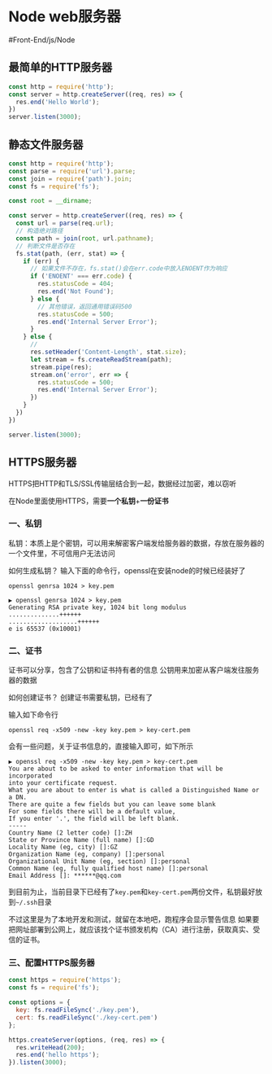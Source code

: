 # Node web服务器
#Front-End/js/Node


## 最简单的HTTP服务器
```js
const http = require('http');
const server = http.createServer((req, res) => {
  res.end('Hello World');
})
server.listen(3000);
```

## 静态文件服务器
```js
const http = require('http');
const parse = require('url').parse;
const join = require('path').join;
const fs = require('fs');

const root = __dirname;

const server = http.createServer((req, res) => {
  const url = parse(req.url);
  // 构造绝对路径
  const path = join(root, url.pathname);
  // 判断文件是否存在
  fs.stat(path, (err, stat) => {
    if (err) {
      // 如果文件不存在，fs.stat()会在err.code中放入ENOENT作为响应
      if ('ENOENT' === err.code) {
        res.statusCode = 404;
        res.end('Not Found');
      } else {
        // 其他错误，返回通用错误码500
        res.statusCode = 500;
        res.end('Internal Server Error');
      }
    } else {
      // 
      res.setHeader('Content-Length', stat.size);
      let stream = fs.createReadStream(path);
      stream.pipe(res);
      stream.on('error', err => {
        res.statusCode = 500;
        res.end('Internal Server Error');
      })
    }
  })
})

server.listen(3000);

```

## HTTPS服务器
HTTPS把HTTP和TLS/SSL传输层结合到一起，数据经过加密，难以窃听

在Node里面使用HTTPS，需要**一个私钥**+**一份证书**

### 一、私钥
私钥：本质上是个密钥，可以用来解密客户端发给服务器的数据，存放在服务器的一个文件里，不可信用户无法访问

如何生成私钥？
输入下面的命令行，openssl在安装node的时候已经装好了
```
openssl genrsa 1024 > key.pem
```

```
▶ openssl genrsa 1024 > key.pem
Generating RSA private key, 1024 bit long modulus
..............++++++
...................++++++
e is 65537 (0x10001)
```


### 二、证书
证书可以分享，包含了公钥和证书持有者的信息
公钥用来加密从客户端发往服务器的数据

如何创建证书？
创建证书需要私钥，已经有了

输入如下命令行
```
openssl req -x509 -new -key key.pem > key-cert.pem
```
会有一些问题，关于证书信息的，直接输入即可，如下所示
```
▶ openssl req -x509 -new -key key.pem > key-cert.pem
You are about to be asked to enter information that will be incorporated
into your certificate request.
What you are about to enter is what is called a Distinguished Name or a DN.
There are quite a few fields but you can leave some blank
For some fields there will be a default value,
If you enter '.', the field will be left blank.
-----
Country Name (2 letter code) []:ZH
State or Province Name (full name) []:GD
Locality Name (eg, city) []:GZ
Organization Name (eg, company) []:personal
Organizational Unit Name (eg, section) []:personal
Common Name (eg, fully qualified host name) []:personal
Email Address []: ******@qq.com
```

到目前为止，当前目录下已经有了`key.pem`和`key-cert.pem`两份文件，私钥最好放到`~/.ssh`目录

不过这里是为了本地开发和测试，就留在本地吧，跑程序会显示警告信息
如果要把网址部署到公网上，就应该找个证书颁发机构（CA）进行注册，获取真实、受信的证书。

### 三、配置HTTPS服务器
```js
const https = require('https');
const fs = require('fs');

const options = {
  key: fs.readFileSync('./key.pem'),
  cert: fs.readFileSync('./key-cert.pem')
};

https.createServer(options, (req, res) => {
  res.writeHead(200);
  res.end('hello https');
}).listen(3000);
```
